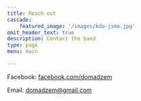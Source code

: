 ```yaml
---
title: Reach out
cascade:
    featured_image: '/images/kdo-jsme.jpg'
omit_header_text: true
description: Contact the band
type: page
menu: main

---
```


Facebook: [facebook.com/domadzem](https://www.facebook.com/domadzem)

Email: [domadzem@gmail.com](mailto:domadzem@gmail.com)
